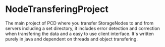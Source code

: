 # NodeTransferingProject
The main project of PCD where you transfer StorageNodes to and from servers including a set directory, it includes error detection and correction when transfering the data and a easy to use client interface.
It´s written purely in java and dependent on threads and object transfering.
